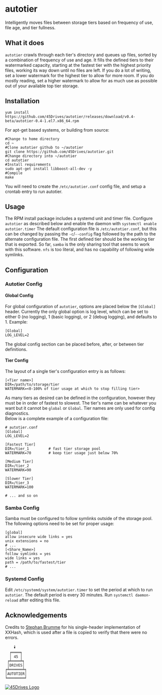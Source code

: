 # autotier
Intelligently moves files between storage tiers based on frequency of use, file age, and tier fullness.

## What it does
`autotier` crawls through each tier's directory and queues up files, sorted by a combination of frequency of use and age. It fills the defined tiers to their watermarked capacity, starting at the fastest tier with the highest priority files, working its way down until no files are left. If you do a lot of writing, set a lower watermark for the highest tier to allow for more room. If you do mostly reading, set a higher watermark to allow for as much use as possible out of your available top tier storage.

## Installation
```
yum install https://github.com/45Drives/autotier/releases/download/v0.4-beta/autotier-0.4-1.el7.x86_64.rpm
```

For apt-get based systems, or building from source:

```
#Change to home directory
cd ~
#Clone autotier github to ~/autotier
git clone https://github.com/45Drives/autotier.git
#Change directory into ~/autotier
cd autotier
#Install requirements
sudo apt-get install libboost-all-dev -y
#Compile
make
```

You will need to create the `/etc/autotier.conf` config file, and setup a crontab entry to run autotier.


## Usage
The RPM install package includes a systemd unit and timer file. Configure `autotier` as described below and enable the daemon with `systemctl enable autotier.timer` The default configuration file is `/etc/autotier.conf`, but this can be changed by passing the `-c`/`--config` flag followed by the path to the alternate configuration file. The first defined tier should be the working tier that is exported. So far, `samba` is the only sharing tool that seems to work with this software. `nfs` is too literal, and has no capability of following wide symlinks.

## Configuration
### Autotier Config
#### Global Config
For global configuration of `autotier`, options are placed below the `[Global]` header. Currently the only global option is log level, which can be set to either 0 (no logging), 1 (basic logging), or 2 (debug logging), and defaults to 1. Example:
```
[Global]
LOG_LEVEL=2
```
The global config section can be placed before, after, or between tier definitions.
#### Tier Config
The layout of a single tier's configuration entry is as follows:
```
[<Tier name>]
DIR=/path/to/storage/tier
WATERMARK=<0-100% of tier usage at which to stop filling tier>
```
As many tiers as desired can be defined in the configuration, however they must be in order of fastest to slowest. The tier's name can be whatever you want but it cannot be `global` or `Global`. Tier names are only used for config diagnostics.  
Below is a complete example of a configuration file:
```
# autotier.conf
[Global]
LOG_LEVEL=2

[Fastest Tier]
DIR=/tier_1         # fast tier storage pool
WATERMARK=70        # keep tier usage just below 70%

[Medium Tier]
DIR=/tier_2
WATERMARK=90

[Slower Tier]
DIR=/tier_3
WATERMARK=100

# ... and so on
```
### Samba Config
Samba must be configured to follow symlinks outside of the storage pool. The following options need to be set for proper usage:
```
[global]
allow insecure wide links = yes
unix extensions = no
# ...
[<Share_Name>]
follow symlinks = yes
wide links = yes
path = /path/to/fastest/tier
# ...
```
### Systemd Config
Edit `/etc/systemd/system/autotier.timer` to set the period at which to run `autotier`. The default period is every 30 minutes. Run `systemctl daemon-reload` after editing this file.
## Acknowledgements
Credits to [Stephan Brumme](https://stephan-brumme.com/) for his single-header implementation of XXHash, which is used after a file is copied to verify that there were no errors.
```
    🕯️
  ╒════╕
  │ 45 │
 ╒╧════╧╕
 │DRIVES│
╒╧══════╧╕
│AUTOTIER│
╘════════╛
```
[![45Drives Logo](https://www.45drives.com/img/45-drives-brand.png)](https://www.45drives.com)
